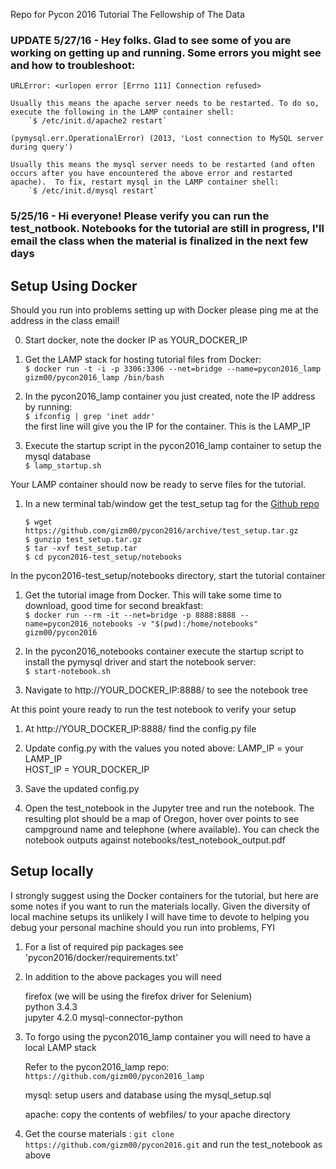 Repo for Pycon 2016 Tutorial The Fellowship of The Data
### UPDATE 5/27/16 - Hey folks. Glad to see some of you are working on getting up and running. Some errors you might see and how to troubleshoot:

`URLError: <urlopen error [Errno 111] Connection refused>`

	Usually this means the apache server needs to be restarted. To do so, execute the following in the LAMP container shell:
		`$ /etc/init.d/apache2 restart`

`(pymysql.err.OperationalError) (2013, 'Lost connection to MySQL server during query')`

	Usually this means the mysql server needs to be restarted (and often occurs after you have encountered the above error and restarted apache).  To fix, restart mysql in the LAMP container shell:
		`$ /etc/init.d/mysql restart`

### 5/25/16 - Hi everyone! Please verify you can run the test_notbook. Notebooks for the tutorial are still in progress, I'll email the class when the material is finalized in the next few days  

## Setup Using Docker  

Should you run into problems setting up with Docker please ping me at the address in the class email!

0. Start docker, note the docker IP as YOUR_DOCKER_IP

1. Get the LAMP stack for hosting tutorial files from Docker:  
	`$ docker run -t -i -p 3306:3306 --net=bridge --name=pycon2016_lamp  gizm00/pycon2016_lamp /bin/bash`  

2. In the pycon2016_lamp container you just created, note the IP address by running:  
	`$ ifconfig | grep 'inet addr'`  
	the first line will give you the IP for the container. This is the LAMP_IP  

3. Execute the startup script in the pycon2016_lamp container to setup the mysql database  
	`$ lamp_startup.sh`  

Your LAMP container should now be ready to serve files for the tutorial. 

1. In a new terminal tab/window get the test_setup tag for the [Github repo](https://github.com/gizm00/pycon2016/releases)  

	`$ wget https://github.com/gizm00/pycon2016/archive/test_setup.tar.gz`  
	`$ gunzip test_setup.tar.gz`   
	`$ tar -xvf test_setup.tar`  
	`$ cd pycon2016-test_setup/notebooks`    

In the pycon2016-test_setup/notebooks directory, start the tutorial container  

1. Get the tutorial image from Docker. This will take some time to download, good time for second breakfast:  
	`$ docker run --rm -it --net=bridge -p 8888:8888 --name=pycon2016_notebooks -v "$(pwd):/home/notebooks" gizm00/pycon2016`  

2. In the pycon2016_notebooks container execute the startup script to install the pymysql driver and start the notebook server:  
	`$ start-notebook.sh`  

3. Navigate to http://YOUR_DOCKER_IP:8888/ to see the notebook tree

At this point youre ready to run the test notebook to verify your setup

1. At http://YOUR_DOCKER_IP:8888/ find the config.py file

2. Update config.py with the values you noted above:
	LAMP_IP = your LAMP_IP  
	HOST_IP = YOUR_DOCKER_IP  

3. Save the updated config.py  

4. Open the test_notebook in the Jupyter tree and run the notebook. The resulting plot should be a map of Oregon, hover over points to see campground name and telephone (where available). You can check the notebook outputs against notebooks/test_notebook_output.pdf


## Setup locally

I strongly suggest using the Docker containers for the tutorial, but here are some notes if you want to run the materials locally. Given the diversity of local machine setups its unlikely I will have time to devote to helping you debug your personal machine should you run into problems, FYI

1. For a list of required pip packages see 'pycon2016/docker/requirements.txt'  

2. In addition to the above packages you will need  

	firefox (we will be using the firefox driver for Selenium)  
	python 3.4.3  
	jupyter 4.2.0
	mysql-connector-python  

3. To forgo using the pycon2016_lamp container you will need to have a local LAMP stack  

	Refer to the pycon2016_lamp repo: `https://github.com/gizm00/pycon2016_lamp`  

	mysql: setup users and database using the mysql_setup.sql 

	apache: copy the contents of webfiles/ to your apache directory  

4. Get the course materials : `git clone https://github.com/gizm00/pycon2016.git` and run the test_notebook as above
	
